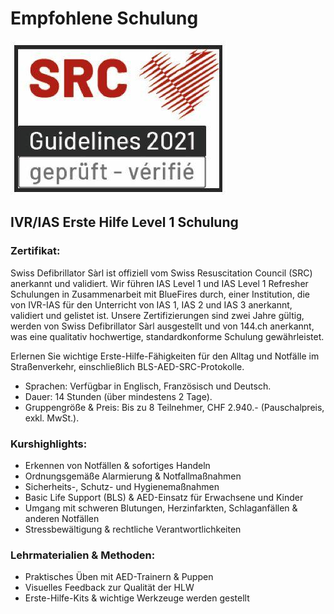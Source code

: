 # Empfohlene Schulung
![SRC Logo](../../assets/home/srclogo.jpeg)

## IVR/IAS Erste Hilfe Level 1 Schulung
### Zertifikat:
Swiss Defibrillator Sàrl ist offiziell vom Swiss Resuscitation Council (SRC) anerkannt und validiert. Wir führen IAS Level 1 und IAS Level 1 Refresher Schulungen in Zusammenarbeit mit BlueFires durch, einer Institution, die von IVR-IAS für den Unterricht von IAS 1, IAS 2 und IAS 3 anerkannt, validiert und gelistet ist. Unsere Zertifizierungen sind zwei Jahre gültig, werden von Swiss Defibrillator Sàrl ausgestellt und von 144.ch anerkannt, was eine qualitativ hochwertige, standardkonforme Schulung gewährleistet.

Erlernen Sie wichtige Erste-Hilfe-Fähigkeiten für den Alltag und Notfälle im Straßenverkehr, einschließlich BLS-AED-SRC-Protokolle.

- Sprachen: Verfügbar in Englisch, Französisch und Deutsch.
- Dauer: 14 Stunden (über mindestens 2 Tage).
- Gruppengröße & Preis: Bis zu 8 Teilnehmer, CHF 2.940.- (Pauschalpreis, exkl. MwSt.).

### Kurshighlights:
- Erkennen von Notfällen & sofortiges Handeln
- Ordnungsgemäße Alarmierung & Notfallmaßnahmen
- Sicherheits-, Schutz- und Hygienemaßnahmen
- Basic Life Support (BLS) & AED-Einsatz für Erwachsene und Kinder
- Umgang mit schweren Blutungen, Herzinfarkten, Schlaganfällen & anderen Notfällen
- Stressbewältigung & rechtliche Verantwortlichkeiten

### Lehrmaterialien & Methoden:
- Praktisches Üben mit AED-Trainern & Puppen
- Visuelles Feedback zur Qualität der HLW
- Erste-Hilfe-Kits & wichtige Werkzeuge werden gestellt
